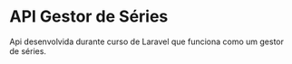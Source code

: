 # API Gestor de Séries
Api desenvolvida durante curso de Laravel que funciona como um gestor de séries.

